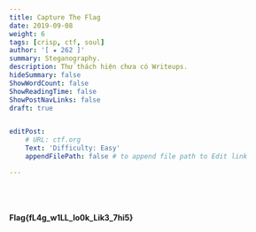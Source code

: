 ```yaml
---
title: Capture The Flag
date: 2019-09-08
weight: 6
tags: [crisp, ctf, soul]
author: '[ ★ 262 ]​​'
summary: Steganography.
description: Thử thách hiện chưa có Writeups.
hideSummary: false
ShowWordCount: false
ShowReadingTime: false
ShowPostNavLinks: false
draft: true


editPost:
    # URL: ctf.org
    Text: 'Difficulty: Easy'
    appendFilePath: false # to append file path to Edit link

---
```

\
\
\
​
**Flag{fL4g_w1LL_lo0k_Lik3_7hi5}**
\
\
​